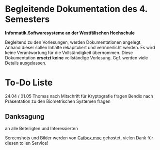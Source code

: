 # Begleitende Dokumentation des 4. Semesters
**Informatik.Softwaresysteme an der Westfälischen Hochschule**

Begleitend zu den Vorlesungen, werden Dokumentationen angelegt. Anhand dieser sollen Inhalte rekapituliert und verinnerlicht werden.
Es wird keine Verantwortung für die Vollständigkeit übernommen.
Diese Dokumentation **ersetzt keine** vollständige Vorlesung. Ggf. werden viele Details ausgelassen.

# To-Do Liste
  24.04 / 01.05 Thomas nach Mitschrift für Kryptografie fragen
  Bendix nach Präsentation zu den Biometrischen Systemen fragen
  
## Danksagung
an alle Beteiligten und Interessierten

Screenshots und Bilder werden von [Catbox.moe](https://catbox.moe/) gehostet, vielen Dank für diesen tollen Service!
